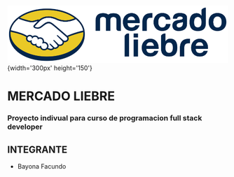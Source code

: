 ![](/public/assets/images/logo-mercado-liebre.svg){width='300px' height='150'}

# MERCADO LIEBRE
### Proyecto indivual para curso de programacion full stack developer

## INTEGRANTE
 
 - Bayona Facundo 